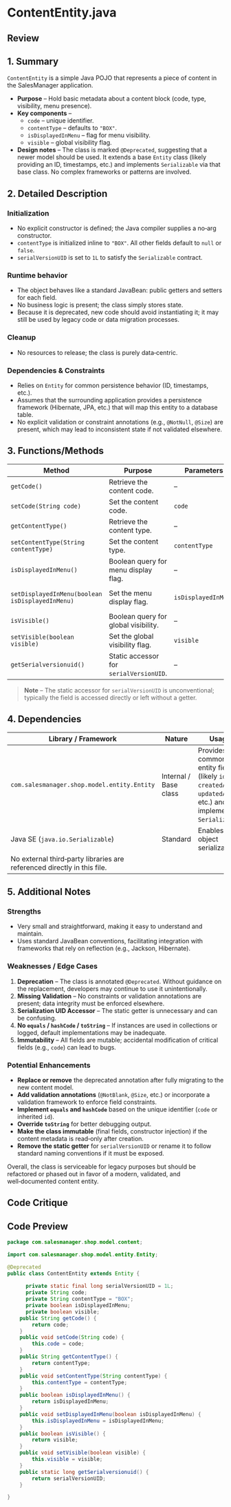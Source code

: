 # ContentEntity.java

## Review

## 1. Summary  
`ContentEntity` is a simple Java POJO that represents a piece of content in the SalesManager application.  
* **Purpose** – Hold basic metadata about a content block (code, type, visibility, menu presence).  
* **Key components** –  
  * `code` – unique identifier.  
  * `contentType` – defaults to `"BOX"`.  
  * `isDisplayedInMenu` – flag for menu visibility.  
  * `visible` – global visibility flag.  
* **Design notes** – The class is marked `@Deprecated`, suggesting that a newer model should be used. It extends a base `Entity` class (likely providing an ID, timestamps, etc.) and implements `Serializable` via that base class. No complex frameworks or patterns are involved.

## 2. Detailed Description  
### Initialization  
- No explicit constructor is defined; the Java compiler supplies a no‑arg constructor.  
- `contentType` is initialized inline to `"BOX"`. All other fields default to `null` or `false`.  
- `serialVersionUID` is set to `1L` to satisfy the `Serializable` contract.

### Runtime behavior  
- The object behaves like a standard JavaBean: public getters and setters for each field.  
- No business logic is present; the class simply stores state.  
- Because it is deprecated, new code should avoid instantiating it; it may still be used by legacy code or data migration processes.

### Cleanup  
- No resources to release; the class is purely data‑centric.

### Dependencies & Constraints  
- Relies on `Entity` for common persistence behavior (ID, timestamps, etc.).  
- Assumes that the surrounding application provides a persistence framework (Hibernate, JPA, etc.) that will map this entity to a database table.  
- No explicit validation or constraint annotations (e.g., `@NotNull`, `@Size`) are present, which may lead to inconsistent state if not validated elsewhere.

## 3. Functions/Methods  
| Method | Purpose | Parameters | Returns | Side Effects |
|--------|---------|------------|---------|--------------|
| `getCode()` | Retrieve the content code. | – | `String` | None |
| `setCode(String code)` | Set the content code. | `code` | `void` | Mutates `code` field |
| `getContentType()` | Retrieve the content type. | – | `String` | None |
| `setContentType(String contentType)` | Set the content type. | `contentType` | `void` | Mutates `contentType` field |
| `isDisplayedInMenu()` | Boolean query for menu display flag. | – | `boolean` | None |
| `setDisplayedInMenu(boolean isDisplayedInMenu)` | Set the menu display flag. | `isDisplayedInMenu` | `void` | Mutates `isDisplayedInMenu` field |
| `isVisible()` | Boolean query for global visibility. | – | `boolean` | None |
| `setVisible(boolean visible)` | Set the global visibility flag. | `visible` | `void` | Mutates `visible` field |
| `getSerialversionuid()` | Static accessor for `serialVersionUID`. | – | `long` | None (returns constant) |

> **Note** – The static accessor for `serialVersionUID` is unconventional; typically the field is accessed directly or left without a getter.

## 4. Dependencies  
| Library / Framework | Nature | Usage |
|---------------------|--------|-------|
| `com.salesmanager.shop.model.entity.Entity` | Internal / Base class | Provides common entity fields (likely `id`, `createdAt`, `updatedAt`, etc.) and implements `Serializable`. |
| Java SE (`java.io.Serializable`) | Standard | Enables object serialization. |
| No external third‑party libraries are referenced directly in this file. | | |

## 5. Additional Notes  
### Strengths  
* Very small and straightforward, making it easy to understand and maintain.  
* Uses standard JavaBean conventions, facilitating integration with frameworks that rely on reflection (e.g., Jackson, Hibernate).

### Weaknesses / Edge Cases  
1. **Deprecation** – The class is annotated `@Deprecated`. Without guidance on the replacement, developers may continue to use it unintentionally.  
2. **Missing Validation** – No constraints or validation annotations are present; data integrity must be enforced elsewhere.  
3. **Serialization UID Accessor** – The static getter is unnecessary and can be confusing.  
4. **No `equals` / `hashCode` / `toString`** – If instances are used in collections or logged, default implementations may be inadequate.  
5. **Immutability** – All fields are mutable; accidental modification of critical fields (e.g., `code`) can lead to bugs.

### Potential Enhancements  
* **Replace or remove** the deprecated annotation after fully migrating to the new content model.  
* **Add validation annotations** (`@NotBlank`, `@Size`, etc.) or incorporate a validation framework to enforce field constraints.  
* **Implement `equals` and `hashCode`** based on the unique identifier (`code` or inherited `id`).  
* **Override `toString`** for better debugging output.  
* **Make the class immutable** (final fields, constructor injection) if the content metadata is read‑only after creation.  
* **Remove the static getter** for `serialVersionUID` or rename it to follow standard naming conventions if it must be exposed.  

Overall, the class is serviceable for legacy purposes but should be refactored or phased out in favor of a modern, validated, and well‑documented content entity.

## Code Critique



## Code Preview

```java
package com.salesmanager.shop.model.content;

import com.salesmanager.shop.model.entity.Entity;

@Deprecated
public class ContentEntity extends Entity {
	
	  private static final long serialVersionUID = 1L;
	  private String code;
	  private String contentType = "BOX";
	  private boolean isDisplayedInMenu;
	  private boolean visible;
	public String getCode() {
		return code;
	}
	public void setCode(String code) {
		this.code = code;
	}
	public String getContentType() {
		return contentType;
	}
	public void setContentType(String contentType) {
		this.contentType = contentType;
	}
	public boolean isDisplayedInMenu() {
		return isDisplayedInMenu;
	}
	public void setDisplayedInMenu(boolean isDisplayedInMenu) {
		this.isDisplayedInMenu = isDisplayedInMenu;
	}
	public boolean isVisible() {
		return visible;
	}
	public void setVisible(boolean visible) {
		this.visible = visible;
	}
	public static long getSerialversionuid() {
		return serialVersionUID;
	}

}



```
